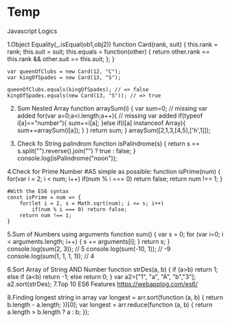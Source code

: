 # Temp
Javascript Logics

1.Object Equality(_.isEqual(ob1,obj2))
    function Card(rank, suit) {
      this.rank = rank;
      this.suit = suit;
      this.equals = function(other) {
         return other.rank == this.rank && other.suit == this.suit;
      };
    }

    var queenOfClubs = new Card(12, "C");
    var kingOfSpades = new Card(13, "S");

    queenOfClubs.equals(kingOfSpades); // => false
    kingOfSpades.equals(new Card(13, "S")); // => true
    
2. Sum Nested Array
    function arraySum(i) {
    var sum=0; // missing var added
    for(var a=0;a<i.length;a++){ // missing var added
        if(typeof i[a]=="number"){
            sum+=i[a];
        }else if(i[a] instanceof Array){
            sum+=arraySum(i[a]);
        }
    }
    return sum;
}
arraySum([2,1,3,[4,5],['h',1]]);

3. Check fo String palindrom
    function isPalindrome(s) {
    return s == s.split("").reverse().join("") ? true : false;
}
console.log(isPalindrome("noon"));

4.Check for Prime Number
    #AS simple as possible:
    function isPrime(num) {
      for(var i = 2; i < num; i++)
        if(num % i === 0) return false;
      return num !== 1;
    }
    
    #With the ES6 syntax
    const isPrime = num => {
        for(let i = 2, s = Math.sqrt(num); i <= s; i++)
            if(num % i === 0) return false; 
        return num !== 1;
    }
    
 5.Sum of Numbers using arguments
    function sum() {
        var s = 0;
        for (var i=0; i < arguments.length; i++) {
            s += arguments[i];
        }
        return s;
    }
    console.log(sum(2, 3));         // 5
    console.log(sum(-10, 1));       // -9
    console.log(sum(1, 1, 1, 1));   // 4

6.Sort Array of String AND Number
    function strDes(a, b) {
       if (a>b) return 1;
       else if (a<b) return -1;
       else return 0;
     }
     var a2=["1", "a", "A", "b","3"];
     a2.sort(strDes);
7.Top 10 ES6 Features
    https://webapplog.com/es6/
    
8.Finding longest string in array
    var longest = arr.sort(function (a, b) { return b.length - a.length; })[0];
    var longest = arr.reduce(function (a, b) { return a.length > b.length ? a : b; });
